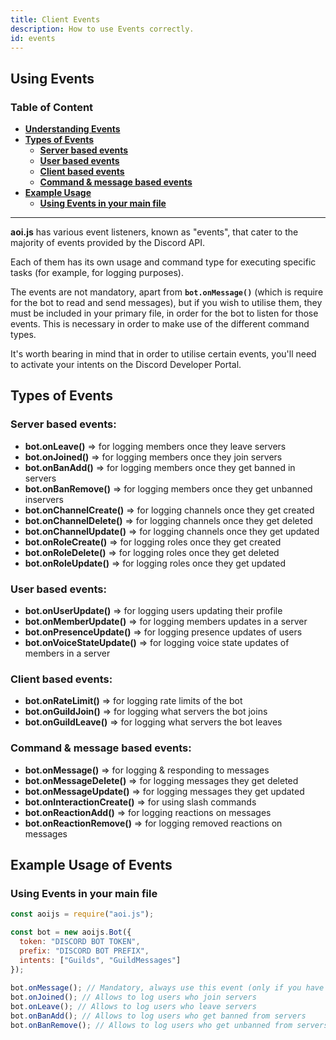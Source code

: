 ```yaml
---
title: Client Events 
description: How to use Events correctly.
id: events
---
```


## Using Events 

### Table of Content
  - **[Understanding Events][1]**
  - **[Types of Events][2]**
     - **[Server based events][2.1]**
     - **[User based events][2.2]**
     - **[Client based events][2.3]**
     - **[Command & message based events][2.4]**
  - **[Example Usage][3]**
     - **[Using Events in your main file][3.1]**
---

**aoi.js** has various event listeners, known as "events", that cater to the majority of events provided by the Discord API.

Each of them has its own usage and command type for executing specific tasks (for example, for logging purposes).

The events are not mandatory, apart from **`bot.onMessage()`** (which is require for the bot to read and send messages), but if you wish to utilise them, they must be included in your primary file, in order for the bot to listen for those events. This is necessary in order to make use of the different command types.

It's worth bearing in mind that in order to utilise certain events, you'll need to activate your intents on the Discord Developer Portal.

## Types of Events

### Server based events:
* **bot.onLeave()** => for logging members once they leave servers
* **bot.onJoined()** => for logging members once they join servers
* **bot.onBanAdd()** => for logging members once they get banned in servers
* **bot.onBanRemove()** => for logging members once they get unbanned inservers
* **bot.onChannelCreate()** => for logging channels once they get created
* **bot.onChannelDelete()** => for logging channels once they get deleted
* **bot.onChannelUpdate()** => for logging channels once they get updated
* **bot.onRoleCreate()** => for logging roles once they get created
* **bot.onRoleDelete()** => for logging roles once they get deleted
* **bot.onRoleUpdate()** => for logging roles once they get updated

### User based events:
* **bot.onUserUpdate()** => for logging users updating their profile
* **bot.onMemberUpdate()** => for logging members updates in a server
* **bot.onPresenceUpdate()** => for logging presence updates of users
* **bot.onVoiceStateUpdate()** => for logging voice state updates of members in a server

### Client based events:
* **bot.onRateLimit()** => for logging rate limits of the bot
* **bot.onGuildJoin()** => for logging what servers the bot joins
* **bot.onGuildLeave()** => for logging what servers the bot leaves

### Command & message based events:
* **bot.onMessage()** => for logging & responding to messages
* **bot.onMessageDelete()** => for logging messages they get deleted
* **bot.onMessageUpdate()** => for logging messages they get updated
* **bot.onInteractionCreate()** => for using slash commands
* **bot.onReactionAdd()** => for logging reactions on messages
* **bot.onReactionRemove()** => for logging removed reactions on messages

## Example Usage of Events

### Using Events in your main file

```js
const aoijs = require("aoi.js");

const bot = new aoijs.Bot({
  token: "DISCORD BOT TOKEN",
  prefix: "DISCORD BOT PREFIX",
  intents: ["Guilds", "GuildMessages"]
});
 
bot.onMessage(); // Mandatory, always use this event (only if you have the required intents)
bot.onJoined(); // Allows to log users who join servers
bot.onLeave(); // Allows to log users who leave servers
bot.onBanAdd(); // Allows to log users who get banned from servers
bot.onBanRemove(); // Allows to log users who get unbanned from servers
```


<!--- links -->
[1]: #table-of-content
[2]: #types-of-events
[2.1]: #server-based-events
[2.2]: #user-based-events
[2.3]: #client-based-events
[2.4]: #command--message-based-events
[3]: #example-usage-of-events
[3.1]: #using-events-in-your-main-file
